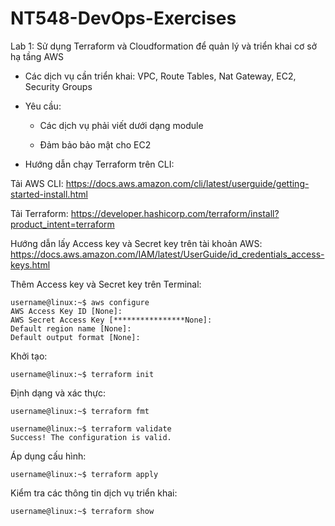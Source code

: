 # NT548-DevOps-Exercises
Lab 1: Sử dụng Terraform và Cloudformation để quản lý và triển khai cơ sở hạ tầng AWS

+ Các dịch vụ cần triển khai: VPC, Route Tables, Nat Gateway, EC2, Security Groups
      
+ Yêu cầu:
      
  + Các dịch vụ phải viết dưới dạng module
        
  +  Đảm bảo bảo mật cho EC2

+ Hướng dẫn chạy Terraform trên CLI: 

Tải AWS CLI: https://docs.aws.amazon.com/cli/latest/userguide/getting-started-install.html

Tải Terraform: https://developer.hashicorp.com/terraform/install?product_intent=terraform

Hướng dẫn lấy Access key và Secret key trên tài khoản AWS: https://docs.aws.amazon.com/IAM/latest/UserGuide/id_credentials_access-keys.html

Thêm Access key và Secret key trên Terminal:
```console
username@linux:~$ aws configure 
AWS Access Key ID [None]:
AWS Secret Access Key [****************None]:
Default region name [None]:
Default output format [None]:  
```

Khởi tạo:

```console
username@linux:~$ terraform init
```
Định dạng và xác thực:

```console
username@linux:~$ terraform fmt
```

```console
username@linux:~$ terraform validate
Success! The configuration is valid.
```

Áp dụng cấu hình:

```console
username@linux:~$ terraform apply
```
Kiểm tra các thông tin dịch vụ triển khai:

```console
username@linux:~$ terraform show
```


